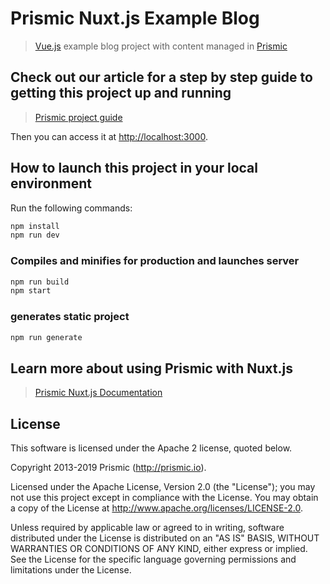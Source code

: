 # Prismic Nuxt.js Example Blog

> [Vue.js](https://vuejs.org) example blog project with content managed in [Prismic](https://prismic.io)

## Check out our article for a step by step guide to getting this project up and running

> [Prismic project guide](https://intercom.help/prismicio/examples/vue-js-samples/sample-blog-with-api-based-cms-in-nuxtjs)

Then you can access it at [http://localhost:3000](http://localhost:3000).


## How to launch this project in your local environment

Run the following commands:

``` bash
npm install
npm run dev
```

### Compiles and minifies for production and launches server
``` bash
npm run build
npm start
```

### generates static project
``` bash
npm run generate
```


## Learn more about using Prismic with Nuxt.js

> [Prismic Nuxt.js Documentation](https://prismic.io/docs/vuejs/beyond-the-api/primsic-nuxt)

## License

This software is licensed under the Apache 2 license, quoted below.

Copyright 2013-2019 Prismic (http://prismic.io).

Licensed under the Apache License, Version 2.0 (the "License"); you may not use this project except in compliance with the License. You may obtain a copy of the License at http://www.apache.org/licenses/LICENSE-2.0.

Unless required by applicable law or agreed to in writing, software distributed under the License is distributed on an "AS IS" BASIS, WITHOUT WARRANTIES OR CONDITIONS OF ANY KIND, either express or implied. See the License for the specific language governing permissions and limitations under the License.
